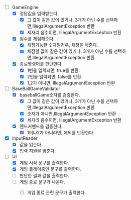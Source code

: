 -[ ] GameEngine
    - [x] 정답값을 입력받는다.
        - [x] 그 값이 같은 값이 있거나, 3개가 아닌 수를 선택하면,IllegalArgumentException 반환
        - [x] 세자리 음수이면, IllegalArgumentException 반환

    -[x] 점수를 체점해준다.
        - [x] 체점가능한 숫자일경우, 채점을 해준다.
        - [x] 채점할 값이 같은 값이 있거나, 3개가 아닌 수를 선택하면,IllegalArgumentException 반환
    -[x] 종료명령어를 판단한다.
        -[x] 1번을 입력되면, true를 반환.
        -[x] 2번을 입력되면, false를 반환.
        -[x] 1,2가 아니면, IllegalArgumentException 반환

-[ ] BaseBallGameValidator
    - [x] baseballGame숫자를 검증한다.
        - [x] 그 값이 같은 값이 있거나, 3개가 아닌 수를 선택하면,IllegalArgumentException 반환
        - [x] 숫자가 아니면,IllegalArgumentException 반환
        - [x] 세자리 음수이면, IllegalArgumentException 반환
    -[x] 엔드커멘드를 검증한다.
        -[x] 1이나2가 아니라면, 예외를 반환한다.

-[x] InputReader
    -[x] 값을 읽는다
    -[x] 입력 지원을 멈춘다.

-[ ] UI
    - [X] 게임 시작 문구를 출력한다.
    - [x] 게임 플레이중인 문구를 출력한다.
    -[ ] 판단한 결과 값을 출력한다.
    - [ ] 게임 종료 문구가 나온다.
        -[ ] 게임 종료 관련 문구가 출력한다.

